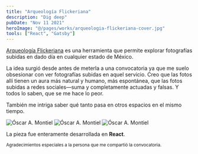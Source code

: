 ```yaml
---
title: "Arqueología Flickeriana"
description: "Dig deep"
pubDate: "Nov 11 2021"
heroImage: "@/pages/works/arqueologia-flickeriana-cover.jpg"
tools: ["React", "Gatsby"]
---
```


<a target="_blank" href="https://arqueologia-flickeriana.vercel.app/">Arqueología Flickeriana</a> es una herramienta que permite explorar fotografías subidas en dado día en cualquier estado de México.

La idea surgió desde antes de meterla a una convocatoria ya que me suelo obsesionar con ver fotografías subidas en aquel servicio. Creo que las fotos allí tienen un aura más natural y humano, más espontánea, que las fotos subidas a redes sociales—suma y completamente actuadas y falsas. Y todos lo saben, que se me hace lo peor.

También me intriga saber qué tanto pasa en otros espacios en el mismo tiempo.

<img class="blog-image" src="/óscar a montiel-flickr-1.png" alt="Óscar A. Montiel">
<img class="blog-image" src="/óscar a montiel-flickr-2.png" alt="Óscar A. Montiel">
<img class="blog-image" src="/óscar a montiel-flickr-3.png" alt="Óscar A. Montiel">

La pieza fue enteramente desarrollada en **React**.

<small>Agradecimientos especiales a la persona que me compartió la convocatoria.</small>
